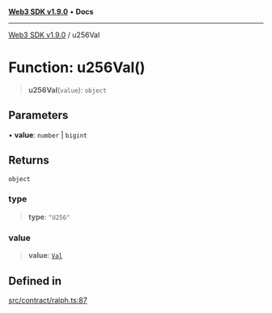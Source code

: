 [**Web3 SDK v1.9.0**](../README.md) • **Docs**

***

[Web3 SDK v1.9.0](../globals.md) / u256Val

# Function: u256Val()

> **u256Val**(`value`): `object`

## Parameters

• **value**: `number` \| `bigint`

## Returns

`object`

### type

> **type**: `"U256"`

### value

> **value**: [`Val`](../type-aliases/Val.md)

## Defined in

[src/contract/ralph.ts:87](https://github.com/Mystic-Nayy/alephium-web3/blob/ee41f5e0e7d7fb0b155fe62f05b2ac03772895ca/packages/web3/src/contract/ralph.ts#L87)
